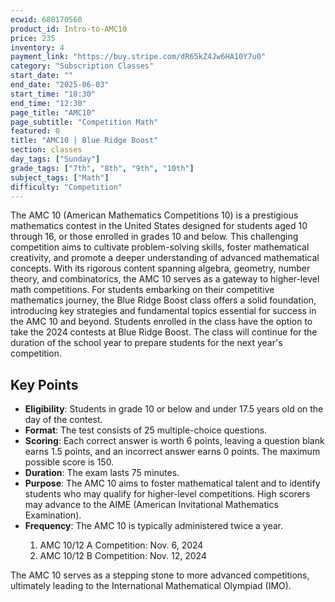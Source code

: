 ```yaml
---
ecwid: 680170560
product_id: Intro-to-AMC10
price: 235
inventory: 4
payment_link: "https://buy.stripe.com/dR65kZ4Jw6HA10Y7u0"
category: "Subscription Classes"
start_date: ""
end_date: "2025-06-03"
start_time: "10:30"
end_time: "12:30"
page_title: "AMC10"
page_subtitle: "Competition Math"
featured: 0
title: "AMC10 | Blue Ridge Boost"
section: classes
day_tags: ["Sunday"]
grade_tags: ["7th", "8th", "9th", "10th"]
subject_tags: ["Math"]
difficulty: "Competition"
---
```

<p>The AMC 10 (American Mathematics Competitions 10) is a prestigious mathematics contest in the United States designed for students aged 10 through 16, or those enrolled in grades 10 and below. This challenging competition aims to cultivate problem-solving skills, foster mathematical creativity, and promote a deeper understanding of advanced mathematical concepts. With its rigorous content spanning algebra, geometry, number theory, and combinatorics, the AMC 10 serves as a gateway to higher-level math competitions. For students embarking on their competitive mathematics journey, the Blue Ridge Boost class offers a solid foundation, introducing key strategies and fundamental topics essential for success in the AMC 10 and beyond. Students enrolled in the class have the option to take the 2024 contests at Blue Ridge Boost. The class will continue for the duration of the school year to prepare students for the next year's competition.</p><h2>Key Points</h2><ul>
    <li><strong>Eligibility</strong>: Students in grade 10 or below and under 17.5 years old on the day of the contest.</li>
    <li><strong>Format</strong>: The test consists of 25 multiple-choice questions.</li>
    <li><strong>Scoring</strong>: Each correct answer is worth 6 points, leaving a question blank earns 1.5 points, and an incorrect answer earns 0 points. The maximum possible score is 150.</li>
    <li><strong>Duration</strong>: The exam lasts 75 minutes.</li>
    <li><strong>Purpose</strong>: The AMC 10 aims to foster mathematical talent and to identify students who may qualify for higher-level competitions. High scorers may advance to the AIME (American Invitational Mathematics Examination).</li>
    <li><strong>Frequency</strong>: The AMC 10 is typically administered twice a year.</li>
    <ol>
      <li>AMC 10/12 A Competition: Nov. 6, 2024</li>
      <li>AMC 10/12 B Competition: Nov. 12, 2024</li>
    </ol>
</ul><p>The AMC 10 serves as a stepping stone to more advanced competitions, ultimately leading to the International Mathematical Olympiad (IMO).</p>
